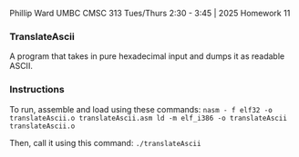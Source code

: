 Phillip Ward
UMBC CMSC 313
Tues/Thurs 2:30 - 3:45 | 2025
Homework 11

### TranslateAscii

A program that takes in pure hexadecimal input and dumps it as readable ASCII.

### Instructions

To run, assemble and load using these commands:
`nasm - f elf32 -o translateAscii.o translateAscii.asm
ld -m elf_i386 -o translateAscii translateAscii.o`

Then, call it using this command:
`./translateAscii`
